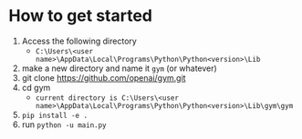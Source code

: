 # How to get started

1. Access the following directory
   - `C:\Users\<user name>\AppData\Local\Programs\Python\Python<version>\Lib`
2. make a new directory and name it `gym` (or whatever)
3. git clone https://github.com/openai/gym.git
4. cd gym
   - `current directory is C:\Users\<user name>\AppData\Local\Programs\Python\Python<version>\Lib\gym\gym`
5. `pip install -e .`
6. run `python -u main.py`
